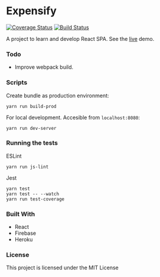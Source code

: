 # Expensify
[![Coverage Status](https://coveralls.io/repos/github/caionnx/react-expensify/badge.svg?branch=master)](https://coveralls.io/github/caionnx/react-expensify?branch=master)
[![Build Status](https://travis-ci.org/caionnx/react-expensify.svg?branch=master)](https://travis-ci.org/caionnx/react-expensify)

A project to learn and develop React SPA. See the [live](https://react-expensify-nn.herokuapp.com) demo.

### Todo
- Improve webpack build.

### Scripts

Create bundle as production environment:
```
yarn run build-prod
```
For local development. Accesible from `localhost:8080`:
```
yarn run dev-server
```

### Running the tests

ESLint
```
yarn run js-lint
```
Jest
```
yarn test
yarn test -- --watch
yarn run test-coverage
```
### Built With

* React
* Firebase
* Heroku

### License
This project is licensed under the MIT License
